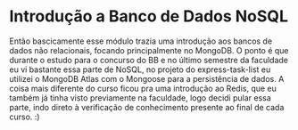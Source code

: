 # Introdução a Banco de Dados NoSQL

Então bascicamente esse módulo trazia uma introdução aos bancos de dados não relacionais, focando principalmente no MongoDB. O ponto é que durante o estudo para o concurso do BB e no último semestre da faculdade eu vi bastante essa parte de NoSQL, no projeto do express-task-list eu utilizei o MongoDB Atlas com o Mongoose para a persistência de dados. A coisa mais diferente do curso ficou pra uma introdução ao Redis, que eu também já tinha visto previamente na faculdade, logo decidi pular essa parte, indo direto à verificação de conhecimento presente ao final de cada curso. :)
